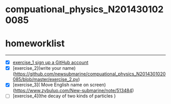 # compuational_physics_N2014301020085
# homeworklist
***
- [x] [exercise_1 sign up a GitHub account](https://github.com/newsubmarine/compuational_physics_N2014301020085/blob/master/exercise_1)
- [x] [exercise_2](write your name)(https://github.com/newsubmarine/compuational_physics_N2014301020085/blob/master/exercise_2.py)
- [x] [exercise_3]( Move English name on screen)(https://www.zybuluo.com/New-submarine/note/513484)
- [ ] [exercise_4](the decay of two kinds of particles )
